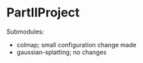 # PartIIProject

Submodules:
- colmap; small configuration change made
- gaussian-splatting; no changes